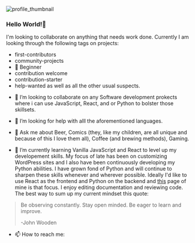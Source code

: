 ![profile_thumbnail](https://user-images.githubusercontent.com/3300399/88915331-158d4900-d232-11ea-8e5d-9b6646a57bc8.jpg)

### Hello World!👋

<!--
**rescriba01/rescriba01** is a ✨ _special_ ✨ repository because its `README.md` (this file) appears on your GitHub profile.

Here are some ideas to get you started:

- 🔭 I’m currently working on ...
- 🌱 I’m currently learning ...
- 👯 I’m looking to collaborate on ...
- 🤔 I’m looking for help with ...
- 💬 Ask me about ...
- 📫 How to reach me: ...
- 😄 Pronouns: ...
- ⚡ Fun fact: ...
-->
I'm looking to collaborate on anything that needs work done. Currently I am looking through the following tags on projects:
* first-contributors
* community-projects
* :gift: Beginner
* contribution welcome
* contribution-starter
* help-wanted
as well as all the other usual suspects.

- 👯  I’m looking to collaborate on any Software development prokects where i can use JavaScript, React, and or Python to bolster those skillsets.

- 🤔  I’m looking for help with alll the aforementioned languages.

- 💬  Ask me about Beer, Comics (they, like my children, are all unique and because of this I love them all), Coffee (and brewing methods), Gaming.

- 🌱  I’m currently learning Vanilla JavaScript and React to level up my developement skills. My focus of late has been on customizing WordPress sites and I also have been continuously developing my Python abilities. I have grown fond of Python and will continue to sharpen these skills whenever and wherever possible. Ideally I'd like to use React as the frontend and Python on the backend and [this]() page of mine is that focus. I enjoy editing documentation and reviewing code. The best way to sum up my current mindset this quote:

>   Be observing constantly. Stay open minded. Be eager to learn and improve.
>
>   \-John Wooden


- 📫  How to reach me: 
